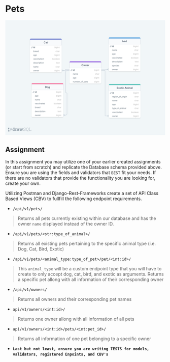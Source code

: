 # Pets

![Alt Text](./sources/pets.png)

## Assignment

In this assignment you may utilize one of your earlier created assignments (or start from scratch) and replicate the Database schema provided above. Ensure you are using the fields and validators that `BEST` fit your needs. If there are no validators that provide the functionality you are looking for, create your own.

Utilizing Postman and Django-Rest-Frameworks create a set of API Class Based Views (CBV) to fullfill the following endpoint requirements.

- `/api/v1/pets/`

> Returns all pets currently existing within our database and has the owner `name` displayed instead of the owner ID.

- `/api/v1/pets/<str:type_of_animal>/`

> Returns all existing pets pertaining to the specific animal type (i.e. Dog, Cat, Bird, Exotic)

- `/api/v1/pets/<animal_type:type_of_pet>/pet/<int:id>/`

> This `animal_type` will be a custom endpoint type that you will have to create to only accept dog, cat, bird, and exotic as arguments.
> Returns a specific pet allong with all information of their corresponding owner

- `/api/v1/owners/`

> Returns all owners and their corresponding pet names

- `api/v1/owners/<int:id>/`

> Returns one owner allong with all information of all pets

- `api/v1/owners/<int:id>/pets/<int:pet_id>/`

> Returns all information of one pet belonging to a specific owner

- **`Last but not least, ensure you are writing TESTS for models, validators, registered Enpoints, and CBV's`**
